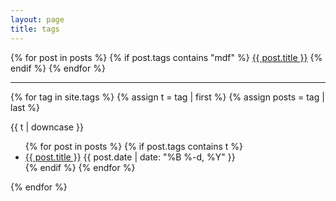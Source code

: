 ```yaml
---
layout: page
title: tags
---
```

{% for post in posts %}
  {% if post.tags contains "mdf" %}
    <a href="{{ post.url }}">{{ post.title }}</a>
  {% endif %}
{% endfor %}

------

{% for tag in site.tags %}
  {% assign t = tag | first %}
  {% assign posts = tag | last %}

{{ t | downcase }}
<ul>
{% for post in posts %}
  {% if post.tags contains t %}
  <li>
    <a href="{{ post.url }}">{{ post.title }}</a>
    <span class="date">{{ post.date | date: "%B %-d, %Y"  }}</span>
  </li>
  {% endif %}
{% endfor %}
</ul>
{% endfor %}
